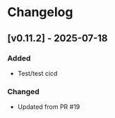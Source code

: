 # Changelog

## [v0.11.2] - 2025-07-18

### Added
- Test/test cicd

### Changed
- Updated from PR #19

